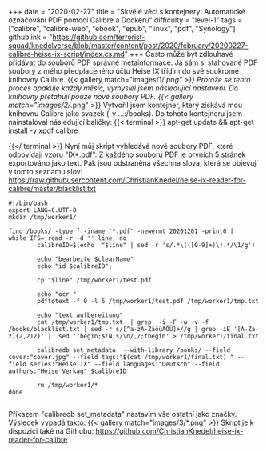 +++
date = "2020-02-27"
title = "Skvělé věci s kontejnery: Automatické označování PDF pomocí Calibre a Dockeru"
difficulty = "level-1"
tags = ["calibre", "calibre-web", "ebook", "epub", "linux", "pdf", "Synology"]
githublink = "https://github.com/terrorist-squad/knedelverse/blob/master/content/post/2020/february/20200227-calibre-heise-ix-script/index.cs.md"
+++
Často může být zdlouhavé přidávat do souborů PDF správné metainformace. Já sám si stahované PDF soubory z mého předplaceného účtu Heise IX třídím do své soukromé knihovny Calibre.
{{< gallery match="images/1/*.png" >}}
Protože se tento proces opakuje každý měsíc, vymyslel jsem následující nastavení. Do knihovny přetahuji pouze nové soubory PDF.
{{< gallery match="images/2/*.png" >}}
Vytvořil jsem kontejner, který získává mou knihovnu Calibre jako svazek (-v ...:/books). Do tohoto kontejneru jsem nainstaloval následující balíčky:
{{< terminal >}}
apt-get update && apt-get install -y xpdf calibre

{{</ terminal >}}
Nyní můj skript vyhledává nové soubory PDF, které odpovídají vzoru "IX*.pdf". Z každého souboru PDF je prvních 5 stránek exportováno jako text. Pak jsou odstraněna všechna slova, která se objevují v tomto seznamu slov: https://raw.githubusercontent.com/ChristianKnedel/heise-ix-reader-for-calibre/master/blacklist.txt
```
#!/bin/bash
export LANG=C.UTF-8
mkdir /tmp/worker1/

find /books/ -type f -iname '*.pdf' -newermt 20201201 -print0 | 
while IFS= read -r -d '' line; do 
        calibreID=$(echo  "$line" | sed -r 's/.*\(([0-9]+)\).*/\1/g')
        
        echo "bearbeite $clearName"
        echo "id $calibreID";

        cp "$line" /tmp/worker1/test.pdf

        echo "ocr "
        pdftotext -f 0 -l 5 /tmp/worker1/test.pdf /tmp/worker1/tmp.txt

        echo "text aufbereitung"
        cat /tmp/worker1/tmp.txt  | grep  -i -F -w -v -f  /books/blacklist.txt | sed -r s/[^a-zA-ZäöüÄÖÜ]+//g | grep -iE '[A-Za-z]{2,212}' |  sed ':begin;$!N;s/\n/,/;tbegin' > /tmp/worker1/final.txt

        calibredb set_metadata  --with-library /books/ --field cover:"cover.jpg" --field tags:"$(cat /tmp/worker1/final.txt) " --field series:"Heise IX" --field languages:"Deutsch" --field authors:"Heise Verkag" $calibreID
        
        rm /tmp/worker1/*
done


```
Příkazem "calibredb set_metadata" nastavím vše ostatní jako značky. Výsledek vypadá takto:
{{< gallery match="images/3/*.png" >}}
Skript je k dispozici také na Githubu: https://github.com/ChristianKnedel/heise-ix-reader-for-calibre .
